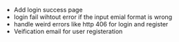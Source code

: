 * Add login success page
* login fail wihtout error if the input emial format is wrong
* handle weird errors like http 406 for login and register
* Veification email for user registeration
